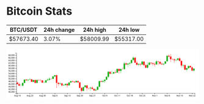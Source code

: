 # Bitcoin Stats

BTC/USDT|24h change|24h high|24h low|
|---|---|---|---|
|$57673.40|3.07%|$58009.99|$55317.00|

<img src="./chart.svg">
